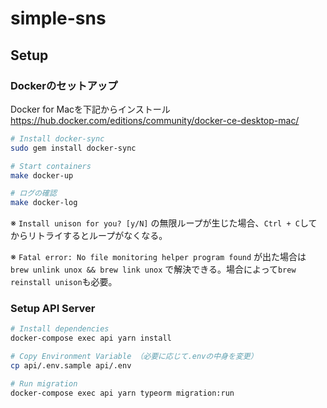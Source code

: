 # simple-sns

## Setup

### Dockerのセットアップ

Docker for Macを下記からインストール
https://hub.docker.com/editions/community/docker-ce-desktop-mac/

```sh
# Install docker-sync
sudo gem install docker-sync

# Start containers
make docker-up

# ログの確認
make docker-log
```

※ `Install unison for you? [y/N]` の無限ループが生じた場合、`Ctrl + C`してからリトライするとループがなくなる。

※ `Fatal error: No file monitoring helper program found` が出た場合は `brew unlink unox && brew link unox` で解決できる。場合によって`brew reinstall unison`も必要。

### Setup API Server

```sh
# Install dependencies
docker-compose exec api yarn install

# Copy Environment Variable （必要に応じて.envの中身を変更）
cp api/.env.sample api/.env

# Run migration
docker-compose exec api yarn typeorm migration:run

```
